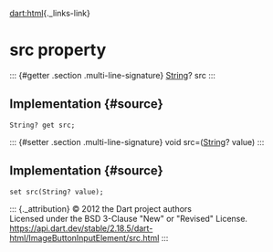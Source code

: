 [dart:html](../../dart-html/dart-html-library){._links-link}

src property
============

::: {#getter .section .multi-line-signature}
[String](../../dart-core/string-class)? src
:::

Implementation {#source}
--------------

``` {.language-dart data-language="dart"}
String? get src;
```

::: {#setter .section .multi-line-signature}
void src=([String](../../dart-core/string-class)? value)
:::

Implementation {#source}
--------------

``` {.language-dart data-language="dart"}
set src(String? value);
```

::: {._attribution}
© 2012 the Dart project authors\
Licensed under the BSD 3-Clause \"New\" or \"Revised\" License.\
<https://api.dart.dev/stable/2.18.5/dart-html/ImageButtonInputElement/src.html>
:::
